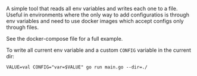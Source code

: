 A simple tool that reads all env variables and writes each one to a file.
Useful in environments where the only way to add configuratios is through env variables and
need to use docker images which accept configs only through files.

See the docker-compose file for a full example.


To write all current env variable and a custom `CONFIG` variable in the current dir:
```
VALUE=val CONFIG="var=$VALUE" go run main.go --dir=./
```
